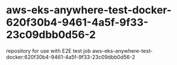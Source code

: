 # aws-eks-anywhere-test-docker-620f30b4-9461-4a5f-9f33-23c09dbb0d56-2
repository for use with E2E test job aws-eks-anywhere-test-docker:620f30b4-9461-4a5f-9f33-23c09dbb0d56-2
